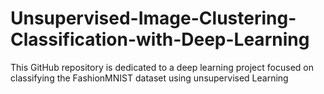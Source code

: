 # Unsupervised-Image-Clustering-Classification-with-Deep-Learning
This GitHub repository is dedicated to a deep learning project focused on classifying the FashionMNIST  dataset using unsupervised Learning
